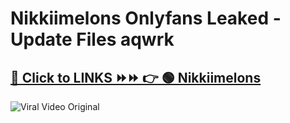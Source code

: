 
 # Nikkiimelons Onlyfans Leaked - Update Files aqwrk

## <h2><a href="https://clipsfans.com/Nikkiimelons&ref=git">🔗 Click to LINKS ⏩⏩ 👉 🟢 Nikkiimelons </a></h2>

<a href="https://clipsfans.com/Nikkiimelons&ref=git" rel="nofollow" data-target="animated-image.originalLink"><img src="https://i.ibb.co.com/xMMVF88/686577567.gif" alt="Viral Video Original" style="max-width: 100%; display: inline-block;" data-target="animated-image.originalImage"></a>

